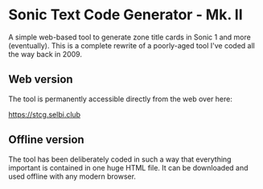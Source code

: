 # Sonic Text Code Generator - Mk. II
A simple web-based tool to generate zone title cards in Sonic 1 and more (eventually). This is a complete rewrite of a poorly-aged tool I've coded all the way back in 2009.

## Web version
The tool is permanently accessible directly from the web over here:

https://stcg.selbi.club

## Offline version
The tool has been deliberately coded in such a way that everything important is contained in one huge HTML file. It can be downloaded and used offline with any modern browser.
